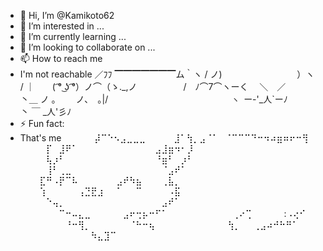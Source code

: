- 👋 Hi, I’m @Kamikoto62
- 👀 I’m interested in ...
- 🌱 I’m currently learning ...
- 💞️ I’m looking to collaborate on ...
- 📫 How to reach me
-   I'm not reachable
／ﾌﾌ ▔▔▔▔▔▔▔ム｀ヽ
/ ノ) 　　　　　　　 　）ヽ　　　　　　　 　
/ ｜　　( ͡° ͜ʖ ͡°）ノ⌒（ゝ._,ノ　　　　　
/　ﾉ⌒7⌒ヽーく　 ＼　／　　　　
丶＿ ノ ｡　　 ノ､　｡|/　　　　　　 　 　　　　
　　 `ヽ `ー-'_人`ーﾉ　　　　　　 　　
　　　 丶 ￣ _人'彡ﾉ
- ⚡ Fun fact:
- That's me
⠀⠀ ⠀ ⠀⡼⠉⠑⠢⣠⣀⣀⣀
⠀⠀⠀⠀⣸⠁⢳⡀⣠⠈⠁⠀⠈⠉⠉⠉⠙⠒⠲⠴⣶⠶⠖⠒⢻
⠀⠀⠀⠀⡏⠀⣸⠟⠁⠀⠀⠀⠀⠀⠀⠀⠀⠀⠀⠀⠀⣠⣸⣶⠲⠂⡸
⠀⠀⠀⠀⢧⡰⠃⠀⠀⠀⠀⠀⠀⠀⠀⠀⠀⠀⠀⠀⠀⠘⣶⠃⠀⡰⠃
⠀⠀⠀⠀⢸⠃⢀⣀⠀⠀⠀⠀⠀⠀⠀⠀⠀⠀⠀⠀⠀⠀⠈⣠⠞⠁
⠀⠀⠀⣏⠛⠠⡟⠉⠧⠀⠀⠀⠀⠀⠀⣠⠞⠳⣦⠀⠀⠀⢀⣧⡀
⠀⠀⠀⢱⠀⠀⠀⠀⠀⢠⣙⣟⣰⠀⠀⠁⠀⠀⠉⠀⠀⠀⠀⠠⣯⠀
⠀⠀⠀⠀⠑⢤⡀⠀⠀⠀⠀⠀⠀⠀⠀⠀⠀⠀⠀⠀⠀⠀⣠⠞⠁
⠀⠀⠀⠀⠀⠀⠉⠒⠤⣄⣀⠀⠀⠀⠀⠀⣠⠖⢒⡦⠒⠋⠁　　
⠀⠀⠀⠀⠀⠀⠀⢀⠔⢉⠀⠀⠀⠀⠀:⠠⢔⠊
⠀⠀⠀⠀⠀⠀⠀⠘⠒⢻⡀⠀⠀⠀⠀⠀⠀⠈⠓⠒⢦⠀
⠀⠀⠀⠀⠀⠀⠀⠀⠀⠀⢳⡀⠀⠀⢀⣠⠴⠚⠓⠛⠁
⠀⠀⠀⠀⠀⠀⠀⠀⠀⠀⠀⠳⣄⣹⠉
